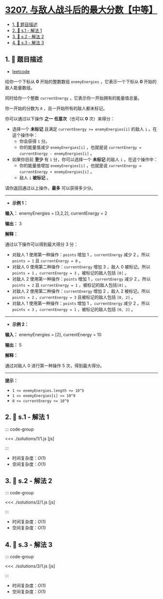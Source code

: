 # [3207. 与敌人战斗后的最大分数【中等】](https://github.com/tnotesjs/TNotes.leetcode/tree/main/notes/3207.%20%E4%B8%8E%E6%95%8C%E4%BA%BA%E6%88%98%E6%96%97%E5%90%8E%E7%9A%84%E6%9C%80%E5%A4%A7%E5%88%86%E6%95%B0%E3%80%90%E4%B8%AD%E7%AD%89%E3%80%91)

<!-- region:toc -->

- [1. 📝 题目描述](#1--题目描述)
- [2. 🎯 s.1 - 解法 1](#2--s1---解法-1)
- [3. 🎯 s.2 - 解法 2](#3--s2---解法-2)
- [4. 🎯 s.3 - 解法 3](#4--s3---解法-3)

<!-- endregion:toc -->

## 1. 📝 题目描述

- [leetcode](https://leetcode.cn/problems/maximum-points-after-enemy-battles/)

给你一个下标从 **0** 开始的整数数组 `enemyEnergies` ，它表示一个下标从 **0** 开始的敌人能量数组。

同时给你一个整数 `currentEnergy` ，它表示你一开始拥有的能量值总量。

你一开始的分数为 `0` ，且一开始所有的敌人都未标记。

你可以通过以下操作 **之一** **任意次**（也可以 **0** 次）来得分：

- 选择一个 **未标记** 且满足 `currentEnergy >= enemyEnergies[i]` 的敌人 `i` 。在这个操作中：
  - 你会获得 `1` 分。
  - 你的能量值减少 `enemyEnergies[i]` ，也就是说 `currentEnergy = currentEnergy - enemyEnergies[i]` 。
- 如果你目前 **至少** 有 `1` 分，你可以选择一个 **未标记** 的敌人 `i` 。在这个操作中：
  - 你的能量值增加 `enemyEnergies[i]` ，也就是说 `currentEnergy = currentEnergy + enemyEnergies[i]` 。
  - 敌人 `i` **被标记** 。

请你返回通过以上操作，**最多** 可以获得多少分。

---

- **示例 1：**

**输入：** enemyEnergies = [3,2,2], currentEnergy = 2

**输出：** 3

**解释：**

通过以下操作可以得到最大得分 3 分：

- 对敌人 1 使用第一种操作：`points` 增加 1 ，`currentEnergy` 减少 2 。所以 `points = 1` 且 `currentEnergy = 0` 。
- 对敌人 0 使用第二种操作：`currentEnergy` 增加 3 ，敌人 0 被标记。所以 `points = 1` ，`currentEnergy = 3` ，被标记的敌人包括 `[0]` 。
- 对敌人 2 使用第一种操作：`points` 增加 1 ，`currentEnergy` 减少 2 。所以 `points = 2` 且 `currentEnergy = 1` ，被标记的敌人包括`[0]` 。
- 对敌人 2 使用第二种操作：`currentEnergy` 增加 2 ，敌人 2 被标记。所以 `points = 2` ，`currentEnergy = 3` 且被标记的敌人包括 `[0, 2]` 。
- 对敌人 1 使用第一种操作：`points` 增加 1 ，`currentEnergy` 减少 2 。所以 `points = 3` ，`currentEnergy = 1` ，被标记的敌人包括 `[0, 2]` 。

---

- **示例 2：**

**输入：** enemyEnergies = [2], currentEnergy = 10

**输出：** 5

**解释：**

通过对敌人 0 进行第一种操作 5 次，得到最大得分。

---

**提示：**

- `1 <= enemyEnergies.length <= 10^5`
- `1 <= enemyEnergies[i] <= 10^9`
- `0 <= currentEnergy <= 10^9`

## 2. 🎯 s.1 - 解法 1

::: code-group

<<< ./solutions/1/1.js [js]

:::

- 时间复杂度：$O(1)$
- 空间复杂度：$O(1)$

## 3. 🎯 s.2 - 解法 2

::: code-group

<<< ./solutions/2/1.js [js]

:::

- 时间复杂度：$O(1)$
- 空间复杂度：$O(1)$

## 4. 🎯 s.3 - 解法 3

::: code-group

<<< ./solutions/3/1.js [js]

:::

- 时间复杂度：$O(1)$
- 空间复杂度：$O(1)$
